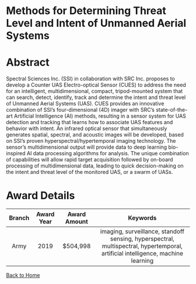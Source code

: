 
Methods for Determining Threat Level and Intent of Unmanned Aerial Systems
==========================================================================

# Abstract


Spectral Sciences Inc. (SSI) in collaboration with SRC Inc. proposes to develop a Counter UAS Electro-optical Sensor (CUES) to address the need for an intelligent, multidimensional, compact, tripod-mounted system that can search, detect, identify, track and determine the intent and threat level of Unmanned Aerial Systems (UAS). CUES provides an innovative combination of SSI’s four-dimensional (4D) imager with SRC’s state-of-the-art Artificial Intelligence (AI) methods, resulting in a sensor system for UAS detection and tracking that learns how to associate UAS features and behavior with intent. An infrared optical sensor that simultaneously generates spatial, spectral, and acoustic images will be developed, based on SSI’s proven hyperspectral/hypertemporal imaging technology. The sensor’s multidimensional output will provide data to deep learning bio-inspired AI data processing algorithms for analysis. The unique combination of capabilities will allow rapid target acquisition followed by on-board processing of multidimensional data, leading to quick decision-making on the intent and threat level of the monitored UAS, or a swarm of UASs.  

# Award Details

|Branch|Award Year|Award Amount|Keywords|
| :---: | :---: | :---: | :---: |
|Army|2019|$504,998|imaging, surveillance, standoff sensing, hyperspectral, multispectral, hypertemporal, artificial intelligence, machine learning|
  
  


[Back to Home](https://github.com/chrischow/dod_sbir_awards/CC/#1095)